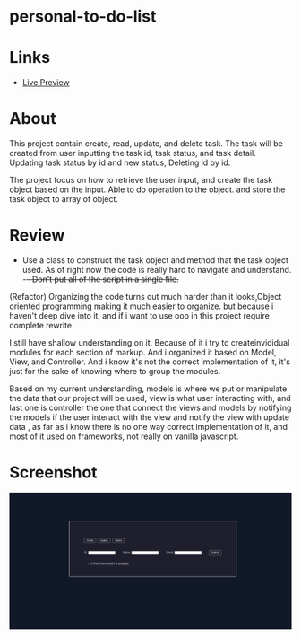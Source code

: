 # personal-to-do-list

# Links
- [Live Preview](https://azanra.github.io/personal-to-do-list/)

# About
This project contain create, read, update, and delete 
task. The task will be created from user inputting the 
task id, task status, and task detail. Updating task
status by id and new status, Deleting id by id. 

The project focus on how to retrieve the user input, 
and create the task object based on the input. Able
to do operation to the object. and store the task
object to array of object.

# Review
- Use a class to construct the task object and method
that the task object used. As of right now the code is
really hard to navigate and understand.
-~~- Don't put all of the script in a single file.~~

(Refactor) Organizing the code turns out much harder than it 
looks,Object oriented programming making it much easier to 
organize. but because i haven't deep dive into it, and if i 
want to use oop in this project require complete rewrite. 

I still have shallow understanding on it. Because of it i try 
to createinvididual modules for each section of markup. And 
i organized it based on Model, View, and Controller. And 
i know it's not the correct implementation of it, it's just 
for the sake of knowing where to group the modules. 

Based on my current understanding, models is where we put or 
manipulate the data that our project will be used, view is 
what user interacting with, and last one is controller the one 
that connect the views and models by notifying the models if the 
user interact with the view and notify the view with update data
, as far as i know there is no one way correct implementation of 
it, and most of it used on frameworks, not really on vanilla javascript. 


# Screenshot
![alt-text](tdl-ui.png)